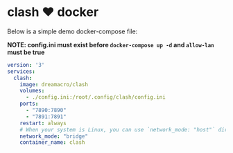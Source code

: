 # clash ❤️ docker

Below is a simple demo docker-compose file:

**NOTE: config.ini must exist before `docker-compose up -d` and `allow-lan` must be true**

```yml
version: '3'
services:
  clash:
    image: dreamacro/clash
    volumes:
      - ./config.ini:/root/.config/clash/config.ini
    ports:
      - "7890:7890"
      - "7891:7891"
    restart: always
    # When your system is Linux, you can use `network_mode: "host"` directly.
    network_mode: "bridge"
    container_name: clash
```